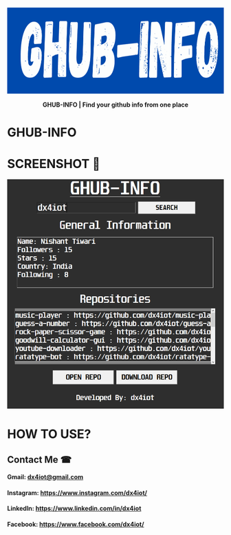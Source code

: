<p align="center"><img src="top-img.png" width="700" height="200" alt="logo"></p>
<p align="center"><b>GHUB-INFO | Find your github info from one place</b></p>

# GHUB-INFO

# SCREENSHOT 📸
![](ss/ss.PNG)

# HOW TO USE?

## Contact Me ☎

#### Gmail: dx4iot@gmail.com

#### Instagram: https://www.instagram.com/dx4iot/

#### LinkedIn: https://www.linkedin.com/in/dx4iot

#### Facebook: https://www.facebook.com/dx4iot/


